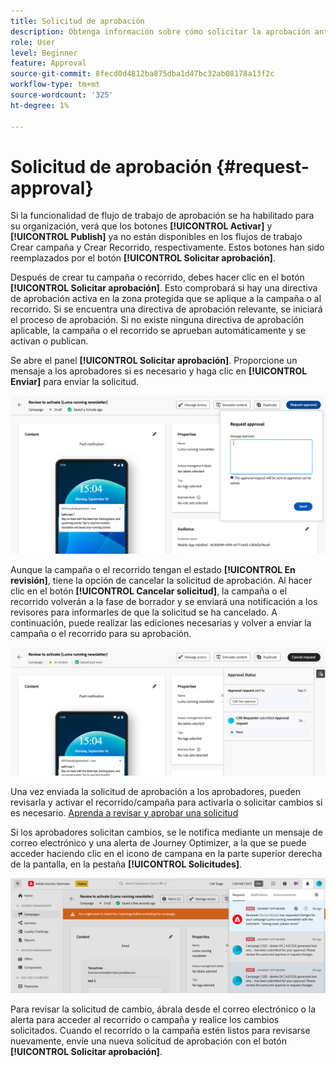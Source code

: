 ```yaml
---
title: Solicitud de aprobación
description: Obtenga información sobre cómo solicitar la aprobación antes de publicar recorridos y campañas.
role: User
level: Beginner
feature: Approval
source-git-commit: 8fecd0d4812ba875dba1d47bc32ab08178a13f2c
workflow-type: tm+mt
source-wordcount: '325'
ht-degree: 1%

---
```



# Solicitud de aprobación {#request-approval}

Si la funcionalidad de flujo de trabajo de aprobación se ha habilitado para su organización, verá que los botones **[!UICONTROL Activar]** y **[!UICONTROL Publish]** ya no están disponibles en los flujos de trabajo Crear campaña y Crear Recorrido, respectivamente. Estos botones han sido reemplazados por el botón **[!UICONTROL Solicitar aprobación]**.

Después de crear tu campaña o recorrido, debes hacer clic en el botón **[!UICONTROL Solicitar aprobación]**. Esto comprobará si hay una directiva de aprobación activa en la zona protegida que se aplique a la campaña o al recorrido. Si se encuentra una directiva de aprobación relevante, se iniciará el proceso de aprobación. Si no existe ninguna directiva de aprobación aplicable, la campaña o el recorrido se aprueban automáticamente y se activan o publican.

Se abre el panel **[!UICONTROL Solicitar aprobación]**. Proporcione un mensaje a los aprobadores si es necesario y haga clic en **[!UICONTROL Enviar]** para enviar la solicitud.

![](assets/approval-request.png)

Aunque la campaña o el recorrido tengan el estado **[!UICONTROL En revisión]**, tiene la opción de cancelar la solicitud de aprobación. Al hacer clic en el botón **[!UICONTROL Cancelar solicitud]**, la campaña o el recorrido volverán a la fase de borrador y se enviará una notificación a los revisores para informarles de que la solicitud se ha cancelado. A continuación, puede realizar las ediciones necesarias y volver a enviar la campaña o el recorrido para su aprobación.

![](assets/approval-cancel.png)

Una vez enviada la solicitud de aprobación a los aprobadores, pueden revisarla y activar el recorrido/campaña para activarla o solicitar cambios si es necesario. [Aprenda a revisar y aprobar una solicitud](review-approve-request.md)

Si los aprobadores solicitan cambios, se le notifica mediante un mensaje de correo electrónico y una alerta de Journey Optimizer, a la que se puede acceder haciendo clic en el icono de campana en la parte superior derecha de la pantalla, en la pestaña **[!UICONTROL Solicitudes]**.

![](assets/changes-requested.png)

Para revisar la solicitud de cambio, ábrala desde el correo electrónico o la alerta para acceder al recorrido o campaña y realice los cambios solicitados. Cuando el recorrido o la campaña estén listos para revisarse nuevamente, envíe una nueva solicitud de aprobación con el botón **[!UICONTROL Solicitar aprobación]**.

